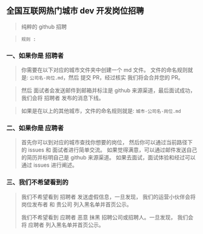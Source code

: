 ## 全国互联网热门城市 dev 开发岗位招聘

> 纯粹的 github 招聘

> `规则 : `

### 一、如果你是 招聘者

> 你需要在以下对应的城市文件夹中创建一个 md 文件。
> 文件的命名规则就是:  `公司名-岗位.md`，然后 提交 PR，经过核实 我们将会合并您的 PR。

> 然后 面试者会发送邮件到邮箱并标注是 github 来源渠道，最后面试成功，我们会将 招聘者 发布的消息下线。

> 如果是在以上的其他城市，文件的命名规则就是:  `城市-公司名-岗位.md`

### 二、如果你是 应聘者

> 首先你可以到对应的城市查找你想要的岗位，
> 然后你可以通过当前路径下的 issues 和 面试者进行简单交流。
> 如果觉得满意，可以通过邮件发送自己的简历并标明自己是 github 来源渠道。
> 如果去面试，面试体验和经过可以通过 issues 进行阐述。

### 三、我们不希望看到的

> 我们不希望看到 招聘者 发送虚假信息，一旦发现，
> 我们的运营小伙伴会将岗位发布者 和  贵公司 列入黑名单并首页公示。
> 
> 我们不希望看到 应聘者 恶意 抹黑 招聘公司或招聘人。一旦发现，
> 我们会将 应聘者 列入黑名单并首页公示。

